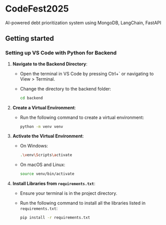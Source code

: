 # CodeFest2025
AI-powered debt prioritization system using MongoDB, LangChain, FastAPI

## Getting started

### Setting up VS Code with Python for Backend

1. **Navigate to the Backend Directory**:
   - Open the terminal in VS Code by pressing Ctrl+` or navigating to View > Terminal.
   - Change the directory to the backend folder:

     ```sh
     cd backend
     ```

2. **Create a Virtual Environment**:
   - Run the following command to create a virtual environment:

     ```sh
     python -m venv venv
     ```

3. **Activate the Virtual Environment**:
   - On Windows:

     ```sh
     .\venv\Scripts\activate
     ```

   - On macOS and Linux:

     ```sh
     source venv/bin/activate
     ```

4. **Install Libraries from `requirements.txt`**:
   - Ensure your terminal is in the project directory.
   - Run the following command to install all the libraries listed in `requirements.txt`:

     ```sh
     pip install -r requirements.txt
     ```
